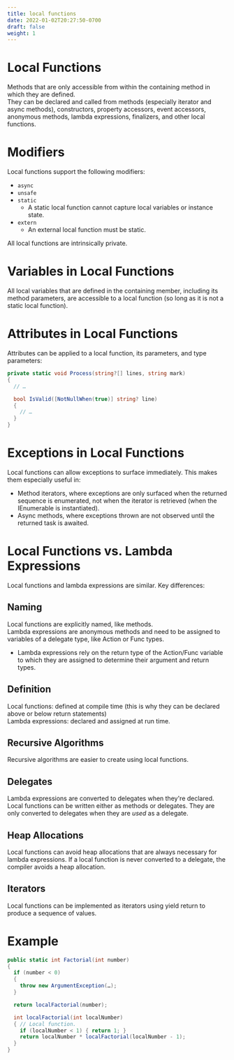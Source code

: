 ```yaml
---
title: local functions
date: 2022-01-02T20:27:50-0700
draft: false
weight: 1
---
```


# Local Functions
Methods that are only accessible from within the containing method in which they are defined.  
They can be declared and called from methods (especially iterator and async methods), constructors, property accessors, event accessors, anonymous methods, lambda expressions, finalizers, and other local functions.  

# Modifiers
Local functions support the following modifiers:
- `async`
- `unsafe`
- `static`
  - A static local function cannot capture local variables or instance state.
- `extern`
  - An external local function must be static.

All local functions are intrinsically private.

# Variables in Local Functions
All local variables that are defined in the containing member, including its method parameters, are accessible to a local function (so long as it is not a static local function).

# Attributes in Local Functions
Attributes can be applied to a local function, its parameters, and type parameters:
```cs
private static void Process(string?[] lines, string mark) 
{
  // …

  bool IsValid([NotNullWhen(true)] string? line) 
  {
    // …
  }
}
```

# Exceptions in Local Functions
Local functions can allow exceptions to surface immediately. This makes them especially useful in:
- Method iterators, where exceptions are only surfaced when the returned sequence is enumerated, not when the iterator is retrieved (when the IEnumerable is instantiated).
- Async methods, where exceptions thrown are not observed until the returned task is awaited.

# Local Functions vs. Lambda Expressions
Local functions and lambda expressions are similar. Key differences:

## Naming
Local functions are explicitly named, like methods.  
Lambda expressions are anonymous methods and need to be assigned to variables of a delegate type, like Action or Func types.  
- Lambda expressions rely on the return type of the Action/Func variable to which they are assigned to determine their argument and return types.

## Definition
Local functions: defined at compile time (this is why they can be declared above or below return statements)  
Lambda expressions: declared and assigned at run time.  

## Recursive Algorithms
Recursive algorithms are easier to create using local functions.  

## Delegates
Lambda expressions are converted to delegates when they're declared.  
Local functions can be written either as methods or delegates. They are only converted to delegates when they are *used* as a delegate.  

## Heap Allocations
Local functions can avoid heap allocations that are always necessary for lambda expressions. If a local function is never converted to a delegate, the compiler avoids a heap allocation.  

## Iterators
Local functions can be implemented as iterators using yield return to produce a sequence of values.

# Example
```cs
public static int Factorial(int number) 
{
  if (number < 0) 
  {
    throw new ArgumentException(…);
  }

  return localFactorial(number);

  int localFactorial(int localNumber) 
  { // Local function.
    if (localNumber < 1) { return 1; }
    return localNumber * localFactorial(localNumber - 1);
  }
}
```
